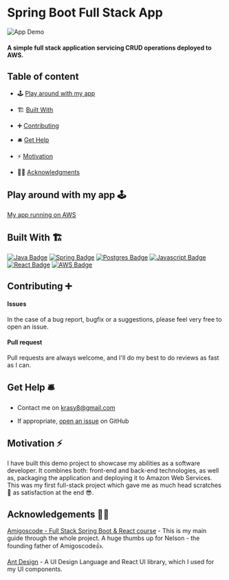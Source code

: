 # Spring Boot Full Stack App

![App Demo](https://j.gifs.com/vlnwZL.gif)

#### A simple full stack application servicing CRUD operations deployed to AWS.

## Table of content

- 🕹 [Play around with my app](#play-around-with-my-app-🕹)

- 🏗 [Built With](#built-with-🏗) 

- ➕ [Contributing](#contributing-➕)

- 🛎 [Get Help](#get-help-🛎) 

- ⚡️ [Motivation](#motivation-⚡️)

- 🙏🏻 [Acknowledgments](#acknowledgements-🙏🏻)

## Play around with my app 🕹

[My app running on AWS](http://springbootwithreactapp-env.eba-zc8bgb6a.eu-west-2.elasticbeanstalk.com)

## Built With 🏗
 [![Java Badge](https://img.shields.io/badge/-Java-007396?style=for-the-badge&labelColor=white&logo=java&logoColor=007396)](https://www.java.com/en/) [![Spring Badge](https://img.shields.io/badge/-Spring-6DB33F?style=for-the-badge&labelColor=white&logo=spring&logoColor=6DB33F)](https://spring.io) [![Postgres Badge](https://img.shields.io/badge/-Postgres-336791?style=for-the-badge&labelColor=white&logo=postgresql&logoColor=336791)](https://www.postgresql.org) [![Javascript Badge](https://img.shields.io/badge/-Javascript-F7DF1E?style=for-the-badge&labelColor=black&logo=javascript&logoColor=F7DF1E)](https://www.javascript.com) [![React Badge](https://img.shields.io/badge/-React-61DAFB?style=for-the-badge&labelColor=black&logo=react&logoColor=61DAFB)](https://reactjs.org) [![AWS Badge](https://img.shields.io/badge/-Amazon_Web_Services-232F3E?style=for-the-badge&labelColor=FF9900&logo=Amazon-AWS&logoColor=232F3E)](https://aws.amazon.com)

## Contributing ➕

#### Issues

In the case of a bug report, bugfix or a suggestions, please feel very free to open an issue.

#### Pull request

Pull requests are always welcome, and I'll do my best to do reviews as fast as I can.

## Get Help 🛎

- Contact me on krasy8@gmail.com

- If appropriate, [open an issue](https://github.com/Krasy8/SpringBootFullStackAppWithReact/issues) on GitHub

## Motivation ⚡️

I have built this demo project to showcase my abilities as a software developer. It combines both: front-end and back-end technologies, as well as, packaging the application and deploying it to Amazon Web Services. This was my first full-stack project which gave me as much head scratches 😤 as satisfaction at the end 😎.

## Acknowledgements 🙏🏻

[Amigoscode - Full Stack Spring Boot & React course](https://amigoscode.com/p/full-stack-spring-boot-react) - This is my main guide through the whole project. A huge thumbs up for Nelson - the founding father of Amigoscode👍.

[Ant Design](https://ant.design) - A UI Design Language and React UI library, which I used for my UI components.
